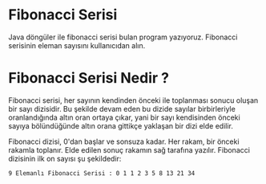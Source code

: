 # Fibonacci Serisi
Java döngüler ile fibonacci serisi bulan program yazıyoruz. Fibonacci serisinin eleman sayısını kullanıcıdan alın.

# Fibonacci Serisi Nedir ?
Fibonacci serisi, her sayının kendinden önceki ile toplanması sonucu oluşan bir sayı dizisidir. Bu şekilde devam eden bu dizide sayılar birbirleriyle oranlandığında altın oran ortaya çıkar, yani bir sayı kendisinden önceki sayıya bölündüğünde altın orana gittikçe yaklaşan bir dizi elde edilir.

Fibonacci dizisi, 0'dan başlar ve sonsuza kadar. Her rakam, bir önceki rakamla toplanır. Elde edilen sonuç rakamın sağ tarafına yazılır. Fibonacci dizisinin ilk on sayısı şu şekildedir:

``` 
9 Elemanlı Fibonacci Serisi : 0 1 1 2 3 5 8 13 21 34
``` 